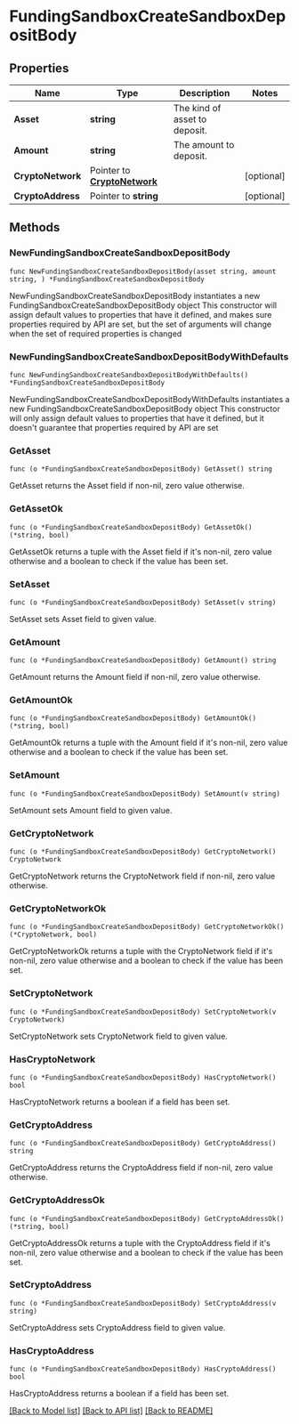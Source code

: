 # FundingSandboxCreateSandboxDepositBody

## Properties

Name | Type | Description | Notes
------------ | ------------- | ------------- | -------------
**Asset** | **string** | The kind of asset to deposit. | 
**Amount** | **string** | The amount to deposit. | 
**CryptoNetwork** | Pointer to [**CryptoNetwork**](CryptoNetwork.md) |  | [optional] 
**CryptoAddress** | Pointer to **string** |  | [optional] 

## Methods

### NewFundingSandboxCreateSandboxDepositBody

`func NewFundingSandboxCreateSandboxDepositBody(asset string, amount string, ) *FundingSandboxCreateSandboxDepositBody`

NewFundingSandboxCreateSandboxDepositBody instantiates a new FundingSandboxCreateSandboxDepositBody object
This constructor will assign default values to properties that have it defined,
and makes sure properties required by API are set, but the set of arguments
will change when the set of required properties is changed

### NewFundingSandboxCreateSandboxDepositBodyWithDefaults

`func NewFundingSandboxCreateSandboxDepositBodyWithDefaults() *FundingSandboxCreateSandboxDepositBody`

NewFundingSandboxCreateSandboxDepositBodyWithDefaults instantiates a new FundingSandboxCreateSandboxDepositBody object
This constructor will only assign default values to properties that have it defined,
but it doesn't guarantee that properties required by API are set

### GetAsset

`func (o *FundingSandboxCreateSandboxDepositBody) GetAsset() string`

GetAsset returns the Asset field if non-nil, zero value otherwise.

### GetAssetOk

`func (o *FundingSandboxCreateSandboxDepositBody) GetAssetOk() (*string, bool)`

GetAssetOk returns a tuple with the Asset field if it's non-nil, zero value otherwise
and a boolean to check if the value has been set.

### SetAsset

`func (o *FundingSandboxCreateSandboxDepositBody) SetAsset(v string)`

SetAsset sets Asset field to given value.


### GetAmount

`func (o *FundingSandboxCreateSandboxDepositBody) GetAmount() string`

GetAmount returns the Amount field if non-nil, zero value otherwise.

### GetAmountOk

`func (o *FundingSandboxCreateSandboxDepositBody) GetAmountOk() (*string, bool)`

GetAmountOk returns a tuple with the Amount field if it's non-nil, zero value otherwise
and a boolean to check if the value has been set.

### SetAmount

`func (o *FundingSandboxCreateSandboxDepositBody) SetAmount(v string)`

SetAmount sets Amount field to given value.


### GetCryptoNetwork

`func (o *FundingSandboxCreateSandboxDepositBody) GetCryptoNetwork() CryptoNetwork`

GetCryptoNetwork returns the CryptoNetwork field if non-nil, zero value otherwise.

### GetCryptoNetworkOk

`func (o *FundingSandboxCreateSandboxDepositBody) GetCryptoNetworkOk() (*CryptoNetwork, bool)`

GetCryptoNetworkOk returns a tuple with the CryptoNetwork field if it's non-nil, zero value otherwise
and a boolean to check if the value has been set.

### SetCryptoNetwork

`func (o *FundingSandboxCreateSandboxDepositBody) SetCryptoNetwork(v CryptoNetwork)`

SetCryptoNetwork sets CryptoNetwork field to given value.

### HasCryptoNetwork

`func (o *FundingSandboxCreateSandboxDepositBody) HasCryptoNetwork() bool`

HasCryptoNetwork returns a boolean if a field has been set.

### GetCryptoAddress

`func (o *FundingSandboxCreateSandboxDepositBody) GetCryptoAddress() string`

GetCryptoAddress returns the CryptoAddress field if non-nil, zero value otherwise.

### GetCryptoAddressOk

`func (o *FundingSandboxCreateSandboxDepositBody) GetCryptoAddressOk() (*string, bool)`

GetCryptoAddressOk returns a tuple with the CryptoAddress field if it's non-nil, zero value otherwise
and a boolean to check if the value has been set.

### SetCryptoAddress

`func (o *FundingSandboxCreateSandboxDepositBody) SetCryptoAddress(v string)`

SetCryptoAddress sets CryptoAddress field to given value.

### HasCryptoAddress

`func (o *FundingSandboxCreateSandboxDepositBody) HasCryptoAddress() bool`

HasCryptoAddress returns a boolean if a field has been set.


[[Back to Model list]](../README.md#documentation-for-models) [[Back to API list]](../README.md#documentation-for-api-endpoints) [[Back to README]](../README.md)


